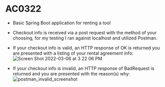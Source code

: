 # AC0322
- Basic Spring Boot application for renting a tool
- Checkout info is received via a post request with the method of your choosing, for my testing I ran against localhost and utilized Postman.
- If your checkout info is valid, an HTTP response of OK is returned you are presented with a listing of your rental agreement info:
 ![Screen Shot 2022-03-06 at 3 22 06 PM](https://user-images.githubusercontent.com/72402912/156940757-07225923-db07-4fc7-96e9-a901fcbd62d2.png)

- If your checkout info is invalid, an HTTP response of BadRequest is returned and you are presented with the reason(s) why:
![postman_invalid_screenshot](https://user-images.githubusercontent.com/72402912/156940703-c959f8cc-1126-463e-9b90-38a7ef17a5a7.png)

